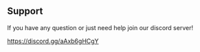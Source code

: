 ## Support

If you have any question or just need help join our discord server!

https://discord.gg/aAxb6gHCgY
